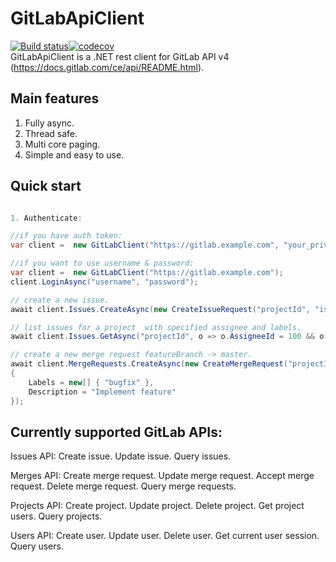 # GitLabApiClient
[![Build status](https://ci.appveyor.com/api/projects/status/xsauc24bu17311dr?svg=true)](https://ci.appveyor.com/project/nmklotas/gitlabapiclient)[![codecov](https://codecov.io/gh/nmklotas/GitLabApiClient/branch/master/graph/badge.svg)](https://codecov.io/gh/nmklotas/GitLabApiClient)  
GitLabApiClient is a .NET rest client for GitLab API v4 (https://docs.gitlab.com/ce/api/README.html).

## Main features
1. Fully async.
2. Thread safe.
3. Multi core paging.
4. Simple and easy to use.

## Quick start
```csharp

1. Authenticate:

//if you have auth token:
var client =  new GitLabClient("https://gitlab.example.com", "your_private_token");

//if you want to use username & password:
var client =  new GitLabClient("https://gitlab.example.com");
client.LoginAsync("username", "password");

// create a new issue.
await client.Issues.CreateAsync(new CreateIssueRequest("projectId", "issue title"));  

// list issues for a project  with specified assignee and labels.
await client.Issues.GetAsync("projectId", o => o.AssigneeId = 100 && o.Labels == new[] { "test-label" });

// create a new merge request featureBranch -> master.
await client.MergeRequests.CreateAsync(new CreateMergeRequest("projectId", "featureBranch", "master", "Merge request title")
{
    Labels = new[] { "bugfix" },
    Description = "Implement feature"
}); 
```

## Currently supported GitLab APIs:
Issues API:
Create issue.
Update issue.
Query issues.

Merges API:
Create merge request.
Update merge request.
Accept merge request.
Delete merge request.
Query merge requests.

Projects API:
Create project.
Update project.
Delete project.
Get project users.
Query projects.

Users API:
Create user.
Update user.
Delete user.
Get current user session.
Query users.

